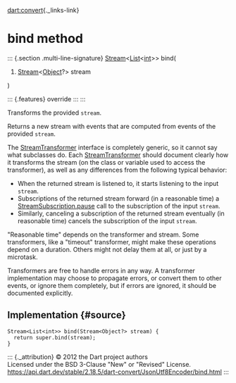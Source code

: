 [dart:convert](../../dart-convert/dart-convert-library){._links-link}

bind method
===========

::: {.section .multi-line-signature}
[Stream](../../dart-async/stream-class)\<[List](../../dart-core/list-class)\<[int](../../dart-core/int-class)\>\>
bind(

1.  [Stream](../../dart-async/stream-class)\<[Object](../../dart-core/object-class)?\>
    stream

)

::: {.features}
override
:::
:::

Transforms the provided `stream`.

Returns a new stream with events that are computed from events of the
provided `stream`.

The [StreamTransformer](../../dart-async/streamtransformer-class)
interface is completely generic, so it cannot say what subclasses do.
Each [StreamTransformer](../../dart-async/streamtransformer-class)
should document clearly how it transforms the stream (on the class or
variable used to access the transformer), as well as any differences
from the following typical behavior:

-   When the returned stream is listened to, it starts listening to the
    input `stream`.
-   Subscriptions of the returned stream forward (in a reasonable time)
    a
    [StreamSubscription.pause](../../dart-async/streamsubscription/pause)
    call to the subscription of the input `stream`.
-   Similarly, canceling a subscription of the returned stream
    eventually (in reasonable time) cancels the subscription of the
    input `stream`.

\"Reasonable time\" depends on the transformer and stream. Some
transformers, like a \"timeout\" transformer, might make these
operations depend on a duration. Others might not delay them at all, or
just by a microtask.

Transformers are free to handle errors in any way. A transformer
implementation may choose to propagate errors, or convert them to other
events, or ignore them completely, but if errors are ignored, it should
be documented explicitly.

Implementation {#source}
--------------

``` {.language-dart data-language="dart"}
Stream<List<int>> bind(Stream<Object?> stream) {
  return super.bind(stream);
}
```

::: {._attribution}
© 2012 the Dart project authors\
Licensed under the BSD 3-Clause \"New\" or \"Revised\" License.\
<https://api.dart.dev/stable/2.18.5/dart-convert/JsonUtf8Encoder/bind.html>
:::
